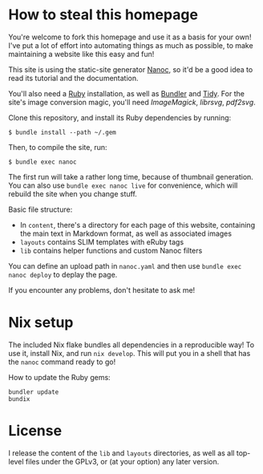 How to steal this homepage
==========================

You're welcome to fork this homepage and use it as a basis for your own! I've put a lot of effort into automating things as much as possible, to make maintaining a website like this easy and fun!

This site is using the static-site generator [Nanoc](https://nanoc.ws/), so it'd be a good idea to read its tutorial and the documentation.

You'll also need a [Ruby](https://www.ruby-lang.org/) installation, as well as [Bundler](https://bundler.io/) and [Tidy](http://www.html-tidy.org/). For the site's image conversion magic, you'll need *ImageMagick*, *librsvg*, *pdf2svg*.

Clone this repository, and install its Ruby dependencies by running:

    $ bundle install --path ~/.gem

Then, to compile the site, run:

    $ bundle exec nanoc

The first run will take a rather long time, because of thumbnail generation. You can also use `bundle exec nanoc live` for convenience, which will rebuild the site when you change stuff.

Basic file structure:

- In `content`, there's a directory for each page of this website, containing the main text in Markdown format, as well as associated images
- `layouts` contains SLIM templates with eRuby tags
- `lib` contains helper functions and custom Nanoc filters

You can define an upload path in `nanoc.yaml` and then use `bundle exec nanoc deploy` to deplay the page.

If you encounter any problems, don't hesitate to ask me!

Nix setup
=========

The included Nix flake bundles all dependencies in a reproducible way! To use it, install Nix, and run `nix develop`. This will put you in a shell that has the `nanoc` command ready to go!

How to update the Ruby gems:

```
bundler update
bundix
```

License
=======

I release the content of the `lib` and `layouts` directories, as well as all top-level files under the GPLv3, or (at your option) any later version.
